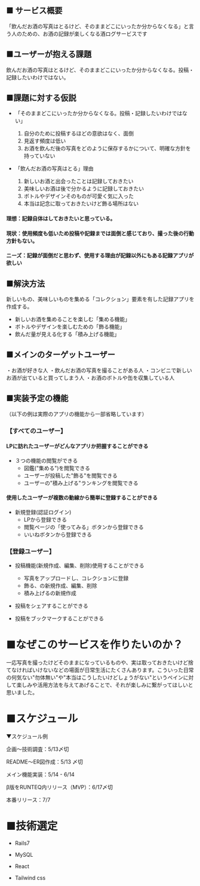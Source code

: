 ## ■ サービス概要
「飲んだお酒の写真はとるけど、そのままどこにいったか分からなくなる」と言う人のための、お酒の記録が楽しくなる酒ログサービスです

## ■ユーザーが抱える課題
飲んだお酒の写真はとるけど、そのままどこにいったか分からなくなる。投稿・記録したいわけではない。

## ■課題に対する仮説

- 「そのままどこにいったか分からなくなる。投稿・記録したいわけではない」
  1. 自分のために投稿するほどの意欲はなく、面倒
  2. 見返す頻度は低い
  3. お酒を飲んだ後の写真をどのように保存するかについて、明確な方針を持っていない

- 「飲んだお酒の写真はとる」理由
  1. 新しいお酒と出会ったことは記録しておきたい
  2. 美味しいお酒は後で分かるように記録しておきたい
  3. ボトルやデザインそのものが可愛く気に入った
  4. 本当は記念に取っておきたいけど飾る場所はない
#### 理想：記録自体はしておきたいと思っている。
#### 現状：使用頻度も低いため投稿や記録までは面倒と感じており、撮った後の行動方針もない。
#### ニーズ：記録が面倒だと思わず、使用する理由が記録以外にもある記録アプリが欲しい

## ■解決方法
新しいもの、美味しいものを集める「コレクション」要素を有した記録アプリを作成する。
- 新しいお酒を集めることを楽しむ「集める機能」
- ボトルやデザインを楽しむための「飾る機能」
- 飲んだ量が見える化する「積み上げる機能」

## ■メインのターゲットユーザー
・お酒が好きな人
・飲んだお酒の写真を撮ることがある人
・コンビニで新しいお酒が出ていると買ってしまう人
・お酒のボトルや缶を収集している人

## ■実装予定の機能
（以下の例は実際のアプリの機能から一部省略しています）

### 【すべてのユーザー】
#### LPに訪れたユーザーがどんなアプリか把握することができる
- ３つの機能の閲覧ができる
  - 図鑑("集める")を閲覧できる
  - ユーザーが投稿した"飾る"を閲覧できる
  - ユーザーの"積み上げる"ランキングを閲覧できる
#### 使用したユーザーが複数の動線から簡単に登録することができる
- 新規登録(認証ログイン)
  - LPから登録できる
  - 閲覧ページの「使ってみる」ボタンから登録できる
  - いいねボタンから登録できる

### 【登録ユーザー】
- 投稿機能(新規作成、編集、削除)使用することができる
  - 写真をアップロードし、コレクションに登録
  - 飾る、の新規作成、編集、削除
  - 積み上げるの新規作成

- 投稿をシェアすることができる

- 投稿をブックマークすることができる

  
  

# ■なぜこのサービスを作りたいのか？

一応写真を撮ったけどそのままになっているものや、実は取っておきたいけど捨てなければいけないなどの場面が日常生活にたくさんあります。こういった日常の何気ない"勿体無い"や"本当はこうしたいけどしょうがない"というペインに対して楽しみや活用方法を与えてあげることで、それが楽しみに繋がってほしいと思いました。

  

# ■スケジュール

  

▼スケジュール例

企画〜技術調査：5/13〆切

README〜ER図作成：5/13 〆切

メイン機能実装：5/14 - 6/14

β版をRUNTEQ内リリース（MVP）：6/17〆切

本番リリース：7/7

  

# ■技術選定

- Rails7

- MySQL

- React

- Tailwind css
